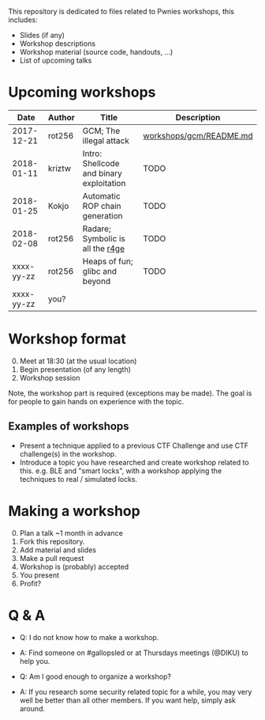 This repository is dedicated to files related to Pwnies workshops,
this includes:

- Slides (if any)
- Workshop descriptions
- Workshop material (source code, handouts, ...)
- List of upcoming talks

# Upcoming workshops

| Date       | Author | Title                                                              | Description                                        |
|------------|--------|--------------------------------------------------------------------|----------------------------------------------------|
| 2017-12-21 | rot256 | GCM; The illegal attack                                            | [workshops/gcm/README.md](workshops/gcm/README.md) |
| 2018-01-11 | kriztw | Intro: Shellcode and binary exploitation                           | TODO                                               |
| 2018-01-25 | Kokjo  | Automatic ROP chain generation                                     | TODO                                               |
| 2018-02-08 | rot256 | Radare; Symbolic is all the [r4ge](https://github.com/gast04/r4ge) | TODO                                               |
| xxxx-yy-zz | rot256 | Heaps of fun; glibc and beyond                                     | TODO                                               |
| xxxx-yy-zz | you?   |                                                                    |                                                    |

# Workshop format

0. Meet at 18:30 (at the usual location)
1. Begin presentation (of any length)
2. Workshop session

Note, the workshop part is required (exceptions may be made).
The goal is for people to gain hands on experience with the topic.

## Examples of workshops

- Present a technique applied to a previous CTF Challenge and use CTF challenge(s) in the workshop.
- Introduce a topic you have researched and create workshop related to this.
  e.g. BLE and "smart locks", with a workshop applying the techniques to real / simulated locks.

# Making a workshop

0. Plan a talk ~1 month in advance
1. Fork this repository.
2. Add material and slides
3. Make a pull request
4. Workshop is (probably) accepted
5. You present
6. Profit?

# Q & A

- Q: I do not know how to make a workshop.
- A: Find someone on #gallopsled or at Thursdays meetings (@DIKU) to help you.

- Q: Am I good enough to organize a workshop?
- A: If you research some security related topic for a while, you may very well be better than all other members.
     If you want help, simply ask around.
